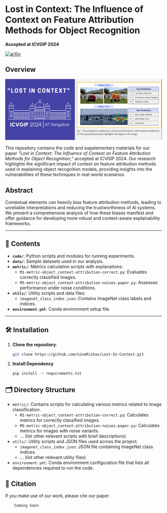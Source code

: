 # Lost in Context: The Influence of Context on Feature Attribution Methods for Object Recognition  
**Accepted at ICVGIP 2024**

[![arXiv]( https://img.shields.io/badge/arXiv-2108.00946-b31b1b.svg)](https://www.google.com)


## Overview

![Project Illustration](assets/main.png)


This repository contains the code and supplementary materials for our paper *"Lost in Context: The Influence of Context on Feature Attribution Methods for Object Recognition,"* accepted at ICVGIP 2024. Our research highlights the significant impact of context on feature attribution methods used in explaining object recognition models, providing insights into the vulnerabilities of these techniques in real-world scenarios.

## Abstract

Contextual elements can heavily bias feature attribution methods, leading to unreliable interpretations and reducing the trustworthiness of AI systems. We present a comprehensive analysis of how these biases manifest and offer guidance for developing more robust and context-aware explainability frameworks.

---

## 📂 Contents

- **`code/`**: Python scripts and modules for running experiments.
- **`data/`**: Sample datasets used in our analysis.
- **`metric/`**: Metrics calculation scripts with explanations:
  - `M1-metric-object_context-attribution-correct.py`: Evaluates correctly classified images.
  - `M5-metric-object_context-attribution-noises-paper.py`: Assesses performance under noise conditions.
- **`utils/`**: Utility scripts and data files:
  - `imagenet_class_index.json`: Contains ImageNet class labels and indices.
- **`environment.yml`**: Conda environment setup file.

---

## 🛠 Installation

1. **Clone the repository**:
   ```bash
   git clone https://github.com/nineRishav/Lost-In-Context.git

2. **Install Dependency**
    ```bash
    pip install -r requirements.txt


## 🗂️ Directory Structure

- `metric/`: Contains scripts for calculating various metrics related to image classification.
  - `M1-metric-object_context-attribution-correct.py`: Calculates metrics for correctly classified images.
  - `M5-metric-object_context-attribution-noises-paper.py`: Calculates metrics for images with noise variants.
  - ... (list other relevant scripts with brief descriptions)
- `utils/`: Utility scripts and JSON files used across the project.
  - `imagenet_class_index.json`: JSON file containing ImageNet class indices.
  - ... (list other relevant utility files)
- `environment.yml`: Conda environment configuration file that lists all dependencies required to run the code.


## 📜 Citation
If you make use of our work, please cite our paper:

```
    Coming Soon

```
